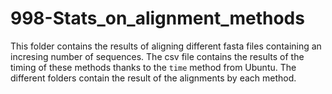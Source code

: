 # 998-Stats_on_alignment_methods

This folder contains the results of aligning different fasta files containing an incresing number of sequences. The csv file contains the results of the timing of these methods thanks to the `time` method from Ubuntu.
The different folders contain the result of the alignments by each method.
